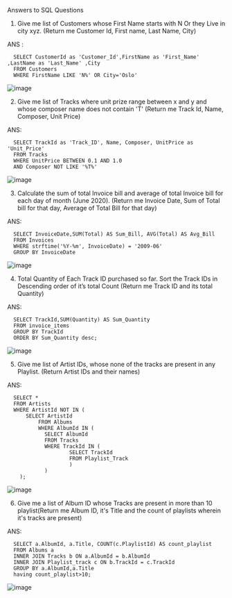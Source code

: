Answers to SQL Questions

1.	Give me list of Customers whose First Name starts with N Or they Live in city xyz.  (Return me Customer Id, First name, Last Name, City) 

ANS : 

      SELECT CustomerId as 'Customer_Id',FirstName as 'First_Name' ,LastName as 'Last_Name' ,City
      FROM Customers 
      WHERE FirstName LIKE 'N%' OR City='Oslo'

 ![image](https://github.com/mayuresh25027/DAX-DS-Assignment-2023-Mayur_Patil/assets/87094130/b2942adb-2f5c-44bc-b766-d722ff22bef5)


 

2.	Give me list of Tracks where unit prize range between x and y and whose composer name does not contain 'T' (Return me Track Id, Name, Composer, Unit Price) 

ANS:

      SELECT TrackId as 'Track_ID', Name, Composer, UnitPrice as 'Unit_Price'
      FROM Tracks
      WHERE UnitPrice BETWEEN 0.1 AND 1.0
      AND Composer NOT LIKE '%T%'

 ![image](https://github.com/mayuresh25027/DAX-DS-Assignment-2023-Mayur_Patil/assets/87094130/499d4bdc-2988-408f-b6c5-c56b26f0dd7a)

 
3.	Calculate the sum of total Invoice bill and average of total Invoice bill for each day of month (June 2020). (Return me Invoice Date, Sum of Total bill for that day, Average of Total Bill for that day) 

ANS:

      SELECT InvoiceDate,SUM(Total) AS Sum_Bill, AVG(Total) AS Avg_Bill 
      FROM Invoices 
      WHERE strftime('%Y-%m', InvoiceDate) = '2009-06' 
      GROUP BY InvoiceDate

 ![image](https://github.com/mayuresh25027/DAX-DS-Assignment-2023-Mayur_Patil/assets/87094130/f60e5721-4e0b-4d37-b9c8-56800f56ffa3)



4.	Total Quantity of Each Track ID purchased so far. Sort the Track IDs in Descending order of it’s total Count (Return me Track ID and its total Quantity) 

ANS:

      SELECT TrackId,SUM(Quantity) AS Sum_Quantity 
      FROM invoice_items 
      GROUP BY TrackId 
      ORDER BY Sum_Quantity desc;

![image](https://github.com/mayuresh25027/DAX-DS-Assignment-2023-Mayur_Patil/assets/87094130/e699cd8b-7b7a-426b-a9e5-11404541e6a0)


5.	Give me list of Artist IDs,  whose none of the tracks are present in any Playlist. (Return Artist IDs and their names) 

ANS:

      SELECT * 
      FROM Artists 
      WHERE ArtistId NOT IN (
   	      SELECT ArtistId 
    	      FROM Albums 
    	      WHERE AlbumId IN (
        		SELECT AlbumId 
        		FROM Tracks 
        		WHERE TrackId IN (
            			SELECT TrackId 
            			FROM Playlist_Track
            			)
        		)
    	);

 ![image](https://github.com/mayuresh25027/DAX-DS-Assignment-2023-Mayur_Patil/assets/87094130/ee680ac7-b1b3-4e9e-b4f1-c7d719ec72ee)

      
6.	Give me a list of Album ID whose Tracks are present in more than 10 playlist(Return me Album ID, it's Title and the count of playlists wherein it's tracks are present)

ANS: 

      SELECT a.AlbumId, a.Title, COUNT(c.PlaylistId) AS count_playlist 
      FROM Albums a 
      INNER JOIN Tracks b ON a.AlbumId = b.AlbumId 
      INNER JOIN Playlist_track c ON b.TrackId = c.TrackId 
      GROUP BY a.AlbumId,a.Title 
      having count_playlist>10;

![image](https://github.com/mayuresh25027/DAX-DS-Assignment-2023-Mayur_Patil/assets/87094130/da7aac37-3bc2-4334-bc2c-c930b848e54a)

